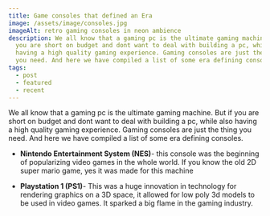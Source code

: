 ```yaml
---
title: Game consoles that defined an Era
image: /assets/image/consoles.jpg
imageAlt: retro gaming consoles in neon ambience
description: We all know that a gaming pc is the ultimate gaming machine. But if
  you are short on budget and dont want to deal with building a pc, while also
  having a high quality gaming experience. Gaming consoles are just the thing
  you need. And here we have compiled a list of some era defining consoles.
tags:
  - post
  - featured
  - recent
---
```

We all know that a gaming pc is the ultimate gaming machine. But if you are short on budget and dont want to deal with building a pc, while also having a high quality gaming experience. Gaming consoles are just the thing you need. And here we have compiled a list of some era defining consoles.
 - **Nintendo Entertainment System (NES)**- this console was the beginning of popularizing video games in the whole world. If you know the old 2D super mario game, yes it was made for this machine

 - **Playstation 1 (PS1)**- This was a huge innovation in technology for rendering graphics on a 3D space, it allowed for low poly 3d models to be used in video games. It sparked a big flame in the gaming industry.